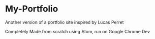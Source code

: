 # My-Portfolio

Another version of a portfolio site inspired by Lucas Perret

Completely Made from scratch using Atom, run on Google Chrome Dev 
